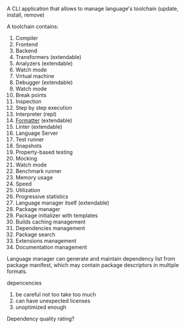 A CLI application that allows to manage language's toolchain (update, install, remove)

A toolchain contains:
1. Compiler
  1. Frontend
  2. Backend
  3. Transformers (extendable)
  4. Analyzers (extendable)
  5. Watch mode
2. Virtual machine
3. Debugger (extendable)
  1. Watch mode
  2. Break points
  3. Inspection
  4. Step by step execution
4. Interpreter (repl)
5. [Formatter](https://www.reddit.com/r/ProgrammingLanguages/s/OexVaqLI1C) (extendable)
6. Linter (extendable)
7. Language Server
8. Test runner
  1. Snapshots
  2. Property-based testing
  3. Mocking
  4. Watch mode
9. Benchmark runner
  1. Memory usage
  2. Speed
  3. Utilization
  4. Progressive statistics
10. Language manager itself (extendable)
11. Package manager
  1. Package initializer with templates
  2. Builds caching management
  3. Dependencies management
  4. Package search
12. Extensions management
13. Documentation management

Language manager can generate and maintain dependency list from package manifest, which may contain package descriptors in multiple formats.

depencencies
1. be careful not too take too much
2. can have unexpected licenses
3. unoptimized enough

Dependency quality rating?